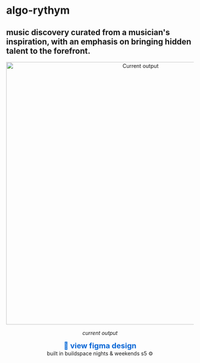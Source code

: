 # algo-rythym

## music discovery curated from a musician's inspiration, with an emphasis on bringing hidden talent to the forefront.

<div align="center">
  <img width="706" alt="Current output" src="https://github.com/naestech/algo-rythym/assets/73083314/1e0f03a0-506a-4bed-9505-f2c2f7cde1e8">
  <p><i>current output</i></p>
</div>



<div align="center">
  <a href="https://www.figma.com/file/KzJMAwEVKFnNXFsIjykzzH/Untitled?node-id=0-1&t=Ne5BfJ539d7McFiJ-1" target="_blank" style="text-decoration: none; color: #0366d6; font-size: 20px; font-weight: bold;">🔗 view figma design</a>
</div>

<div align="center">
  built in buildspace nights & weekends s5 ⚙️
</div>
